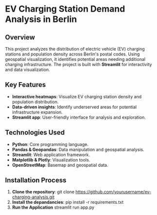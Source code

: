 # EV Charging Station Demand Analysis in Berlin

## Overview
This project analyzes the distribution of electric vehicle (EV) charging stations and population density across Berlin's postal codes. Using geospatial visualization, it identifies potential areas needing additional charging infrastructure. The project is built with **Streamlit** for interactivity and data visualization.

## Key Features
- **Interactive heatmaps**: Visualize EV charging station density and population distribution.
- **Data-driven insights**: Identify underserved areas for potential infrastructure expansion.
- **Streamlit app**: User-friendly interface for analysis and exploration.

## Technologies Used
- **Python**: Core programming language.
- **Pandas & Geopandas**: Data manipulation and geospatial analysis.
- **Streamlit**: Web application framework.
- **Matplotlib & Plotly**: Visualization tools.
- **OpenStreetMap**: Basemap and geospatial data.

## Installation Process
1. **Clone the repository**:
   git clone https://github.com/yourusername/ev-charging-analysis.git
2. **Install the depandancies**:
   pip install -r requirements.txt
3. **Run the Application**
   streamlit run app.py
   
